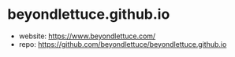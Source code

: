 # beyondlettuce.github.io

- website: https://www.beyondlettuce.com/
- repo: https://github.com/beyondlettuce/beyondlettuce.github.io
